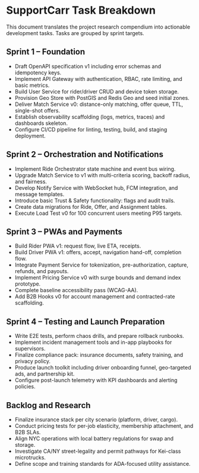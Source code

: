# SupportCarr Task Breakdown

This document translates the project research compendium into actionable development tasks. Tasks are grouped by sprint targets.

## Sprint 1 – Foundation
- Draft OpenAPI specification v1 including error schemas and idempotency keys.
- Implement API Gateway with authentication, RBAC, rate limiting, and basic metrics.
- Build User Service for rider/driver CRUD and device token storage.
- Provision Geo Store with PostGIS and Redis Geo and seed initial zones.
- Deliver Match Service v0: distance-only matching, offer queue, TTL, single-shot offers.
- Establish observability scaffolding (logs, metrics, traces) and dashboards skeleton.
- Configure CI/CD pipeline for linting, testing, build, and staging deployment.

## Sprint 2 – Orchestration and Notifications
- Implement Ride Orchestrator state machine and event bus wiring.
- Upgrade Match Service to v1 with multi-criteria scoring, backoff radius, and fairness.
- Develop Notify Service with WebSocket hub, FCM integration, and message templates.
- Introduce basic Trust & Safety functionality: flags and audit trails.
- Create data migrations for Ride, Offer, and Assignment tables.
- Execute Load Test v0 for 100 concurrent users meeting P95 targets.

## Sprint 3 – PWAs and Payments
- Build Rider PWA v1: request flow, live ETA, receipts.
- Build Driver PWA v1: offers, accept, navigation hand-off, completion flow.
- Integrate Payment Service for tokenization, pre-authorization, capture, refunds, and payouts.
- Implement Pricing Service v0 with surge bounds and demand index prototype.
- Complete baseline accessibility pass (WCAG-AA).
- Add B2B Hooks v0 for account management and contracted-rate scaffolding.

## Sprint 4 – Testing and Launch Preparation
- Write E2E tests, perform chaos drills, and prepare rollback runbooks.
- Implement incident management tools and in-app playbooks for supervisors.
- Finalize compliance pack: insurance documents, safety training, and privacy policy.
- Produce launch toolkit including driver onboarding funnel, geo-targeted ads, and partnership kit.
- Configure post-launch telemetry with KPI dashboards and alerting policies.

## Backlog and Research
- Finalize insurance stack per city scenario (platform, driver, cargo).
- Conduct pricing tests for per-job elasticity, membership attachment, and B2B SLAs.
- Align NYC operations with local battery regulations for swap and storage.
- Investigate CA/NY street-legality and permit pathways for Kei-class microtrucks.
- Define scope and training standards for ADA-focused utility assistance.
